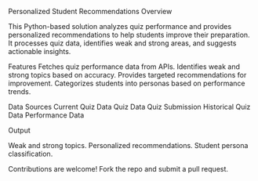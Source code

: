 Personalized Student Recommendations
Overview

This Python-based solution analyzes quiz performance and provides personalized recommendations to help students improve their preparation. It processes quiz data, identifies weak and strong areas, and suggests actionable insights.

Features
Fetches quiz performance data from APIs.
Identifies weak and strong topics based on accuracy.
Provides targeted recommendations for improvement.
Categorizes students into personas based on performance trends.

Data Sources
Current Quiz Data
Quiz Data
Quiz Submission
Historical Quiz Data
Performance Data

Output

Weak and strong topics.
Personalized recommendations.
Student persona classification.

Contributions are welcome! Fork the repo and submit a pull request.
